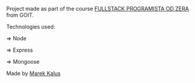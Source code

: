 Project made as part of the course [FULLSTACK PROGRAMISTA OD ZERA](https://goit.global/pl/courses/fullstackonline/?utm_source=main-site) from GOIT.

Technologies used:

=> Node

=> Express

=> Mongoose

Made by [Marek Kalus](www.linkedin.com/in/marek-kalus-61a240247)
